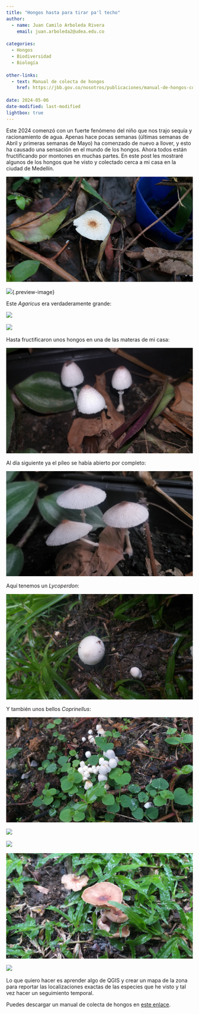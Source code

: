 ```yaml
---
title: "Hongos hasta para tirar pa'l techo"
author:
  - name: Juan Camilo Arboleda Rivera
    email: juan.arboleda2@udea.edu.co

categories:
  - Hongos
  - Biodiversidad
  - Biología

other-links:
  - text: Manual de colecta de hongos
    href: https://jbb.gov.co/nosotros/publicaciones/manual-de-hongos-con-laminillas/

date: 2024-05-06
date-modified: last-modified
lightbox: true
---
```


Este 2024 comenzó con un fuerte fenómeno del niño que nos trajo sequía y
racionamiento de agua. Apenas hace pocas semanas (últimas semanas de Abril y
primeras semanas de Mayo) ha comenzado de nuevo a llover, y esto ha causado
una sensación en el mundo de los hongos. Ahora todos están fructificando por
montones en muchas partes. En este post les mostraré algunos de los hongos
que he visto y colectado cerca a mi casa en la ciudad de Medellín.

![](20240429_090346.jpg)

![](20240430_144408.jpg){.preview-image}

Este *Agaricus* era verdaderamente grande:

![](20240430_144811.jpg)

![](20240503_170639.jpg)

Hasta fructificaron unos hongos en una de las materas de mi casa:

![](20240503_210909.jpg)

Al día siguiente ya el píleo se había abierto por completo:

![](20240504_075047.jpg)

Aquí tenemos un *Lycoperdon*:

![](20240506_084130.jpg)

Y también unos bellos *Coprinellus*:

![](20240506_085750.jpg)

![](20240506_085755.jpg)

![](20240506_090155.jpg)

![](20240506_091022.jpg)

![](20240506_091625.jpg)

Lo que quiero hacer es aprender algo de QGIS y crear un mapa de la zona para
reportar las localizaciones exactas de las especies que he visto y tal vez
hacer un seguimiento temporal.

Puedes descargar un manual de colecta de hongos en [este
enlace](https://jbb.gov.co/nosotros/publicaciones/manual-de-hongos-con-laminillas/).
